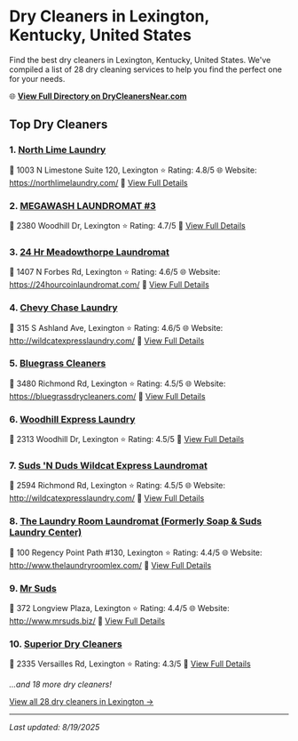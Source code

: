 # Dry Cleaners in Lexington, Kentucky, United States

Find the best dry cleaners in Lexington, Kentucky, United States. We've compiled a list of 28 dry cleaning services to help you find the perfect one for your needs.

🌐 **[View Full Directory on DryCleanersNear.com](https://drycleanersnear.com/city/US/Kentucky/Lexington)**

## Top Dry Cleaners

### 1. [North Lime Laundry](https://drycleanersnear.com/dryCleaner/688f201346b6614a95a95f17/north-lime-laundry)
📍 1003 N Limestone Suite 120, Lexington
⭐ Rating: 4.8/5
🌐 Website: https://northlimelaundry.com/
🔗 [View Full Details](https://drycleanersnear.com/dryCleaner/688f201346b6614a95a95f17/north-lime-laundry)

### 2. [MEGAWASH LAUNDROMAT #3](https://drycleanersnear.com/dryCleaner/688f205c46b6614a95a96141/megawash-laundromat-3)
📍 2380 Woodhill Dr, Lexington
⭐ Rating: 4.7/5
🔗 [View Full Details](https://drycleanersnear.com/dryCleaner/688f205c46b6614a95a96141/megawash-laundromat-3)

### 3. [24 Hr Meadowthorpe Laundromat](https://drycleanersnear.com/dryCleaner/688f1fce46b6614a95a95c21/24-hr-meadowthorpe-laundromat)
📍 1407 N Forbes Rd, Lexington
⭐ Rating: 4.6/5
🌐 Website: https://24hourcoinlaundromat.com/
🔗 [View Full Details](https://drycleanersnear.com/dryCleaner/688f1fce46b6614a95a95c21/24-hr-meadowthorpe-laundromat)

### 4. [Chevy Chase Laundry](https://drycleanersnear.com/dryCleaner/688f1fcf46b6614a95a95c36/chevy-chase-laundry)
📍 315 S Ashland Ave, Lexington
⭐ Rating: 4.6/5
🌐 Website: http://wildcatexpresslaundry.com/
🔗 [View Full Details](https://drycleanersnear.com/dryCleaner/688f1fcf46b6614a95a95c36/chevy-chase-laundry)

### 5. [Bluegrass Cleaners](https://drycleanersnear.com/dryCleaner/688f1fc346b6614a95a95b41/bluegrass-cleaners)
📍 3480 Richmond Rd, Lexington
⭐ Rating: 4.5/5
🌐 Website: https://bluegrassdrycleaners.com/
🔗 [View Full Details](https://drycleanersnear.com/dryCleaner/688f1fc346b6614a95a95b41/bluegrass-cleaners)

### 6. [Woodhill Express Laundry](https://drycleanersnear.com/dryCleaner/688f1fdc46b6614a95a95d74/woodhill-express-laundry)
📍 2313 Woodhill Dr, Lexington
⭐ Rating: 4.5/5
🔗 [View Full Details](https://drycleanersnear.com/dryCleaner/688f1fdc46b6614a95a95d74/woodhill-express-laundry)

### 7. [Suds 'N Duds Wildcat Express Laundromat](https://drycleanersnear.com/dryCleaner/688f200646b6614a95a95eb8/suds-n-duds-wildcat-express-laundromat)
📍 2594 Richmond Rd, Lexington
⭐ Rating: 4.5/5
🌐 Website: http://wildcatexpresslaundry.com/
🔗 [View Full Details](https://drycleanersnear.com/dryCleaner/688f200646b6614a95a95eb8/suds-n-duds-wildcat-express-laundromat)

### 8. [The Laundry Room Laundromat (Formerly Soap & Suds Laundry Center)](https://drycleanersnear.com/dryCleaner/688f1ff246b6614a95a95e16/the-laundry-room-laundromat-formerly-soap-suds-laundry-center)
📍 100 Regency Point Path #130, Lexington
⭐ Rating: 4.4/5
🌐 Website: http://www.thelaundryroomlex.com/
🔗 [View Full Details](https://drycleanersnear.com/dryCleaner/688f1ff246b6614a95a95e16/the-laundry-room-laundromat-formerly-soap-suds-laundry-center)

### 9. [Mr Suds](https://drycleanersnear.com/dryCleaner/688f1ff646b6614a95a95e38/mr-suds)
📍 372 Longview Plaza, Lexington
⭐ Rating: 4.4/5
🌐 Website: http://www.mrsuds.biz/
🔗 [View Full Details](https://drycleanersnear.com/dryCleaner/688f1ff646b6614a95a95e38/mr-suds)

### 10. [Superior Dry Cleaners](https://drycleanersnear.com/dryCleaner/688f1fc546b6614a95a95b60/superior-dry-cleaners)
📍 2335 Versailles Rd, Lexington
⭐ Rating: 4.3/5
🔗 [View Full Details](https://drycleanersnear.com/dryCleaner/688f1fc546b6614a95a95b60/superior-dry-cleaners)


*...and 18 more dry cleaners!*

[View all 28 dry cleaners in Lexington →](https://drycleanersnear.com/city/US/Kentucky/Lexington)

---

*Last updated: 8/19/2025*
